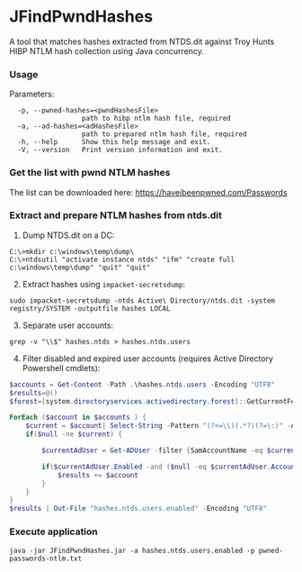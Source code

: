 # JFindPwndHashes
A tool that matches hashes extracted from NTDS.dit against Troy Hunts HIBP NTLM hash collection using Java concurrency.

### Usage
Parameters:
```
  -p, --pwned-hashes=<pwndHashesFile>
                  path to hibp ntlm hash file, required
  -a, --ad-hashes=<adHashesFile>
                  path to prepared ntlm hash file, required
  -h, --help      Show this help message and exit.
  -V, --version   Print version information and exit.
```

### Get the list with pwnd NTLM hashes 

The list can be downloaded here: https://haveibeenpwned.com/Passwords

### Extract and prepare NTLM hashes from ntds.dit

1. Dump NTDS.dit on a DC:
```
C:\>mkdir c:\windows\temp\dump\
C:\>ntdsutil "activate instance ntds" "ifm" "create full c:\windows\temp\dump" "quit" "quit"
```
2. Extract hashes using `impacket-secretsdump`:
```
sudo impacket-secretsdump -ntds Active\ Directory/ntds.dit -system registry/SYSTEM -outputfile hashes LOCAL
```
3. Separate user accounts:
```
grep -v "\\$" hashes.ntds > hashes.ntds.users
```
4. Filter disabled and expired user accounts (requires Active Directory Powershell cmdlets):
```powershell
$accounts = Get-Content -Path .\hashes.ntds.users -Encoding "UTF8"
$results=@()
$forest=[system.directoryservices.activedirectory.forest]::GetCurrentForest().Name+':3268'

ForEach ($account in $accounts ) {
    $current = $account| Select-String -Pattern "(?<=\\)(.*?)(?=\:)" -AllMatches | Select-Object -Expand matches | Select-Object -Expand Value
    if($null -ne $current) {

        $currentAdUser = Get-ADUser -filter {SamAccountName -eq $current } -Properties SamAccountName,Enabled,AccountExpirationDate -Server $forest

        if($currentAdUser.Enabled -and ($null -eq $currentAdUser.AccountExpirationDate -or $currentAdUser.AccountExpirationDate -gt (Get-Date))) {
            $results += $account
        }
    }
}
$results | Out-File "hashes.ntds.users.enabled" -Encoding "UTF8"
```

### Execute application
```
java -jar JFindPwndHashes.jar -a hashes.ntds.users.enabled -p pwned-passwords-ntlm.txt
```
